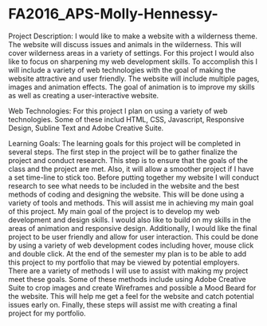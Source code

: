 # FA2016_APS-Molly-Hennessy-
Project Description: I would like to make a website with a wilderness theme. The website will discuss issues and animals in the wilderness. This will cover wilderness areas in a variety of settings. For this project I would also like to focus on sharpening my web development skills. To accomplish this I will include a variety of web technologies with the goal of making the website attractive and user friendly. The website will include multiple pages, images and animation effects. The goal of animation is to improve my skills as well as creating a user-interactive website.

Web Technologies: For this project I plan on using a variety of web technologies.  Some of these includ HTML, CSS, Javascript, Responsive Design, Subline Text and Adobe Creative Suite.

Learning Goals: The learning goals for this project will be completed in several steps. The first step in the project will be to gather finalize the project and conduct research. This step is to ensure that the goals of the class and the project are met. Also, it  will allow a smoother project if I have a set time-line to stick too. Before putting together my website I will conduct research to see what needs to be included in the website and the best methods of coding and designing the website. This will be done using a variety of tools and methods. This will assist me in achieving my main goal of this project. My main goal of the project is to develop my web development and design skills. I would also like to build on my skills in the areas of animation and responsive design. Additionally, I would like the final project to be user friendly and allow for user interaction. This could be done by using a variety of web development codes including hover, mouse click and double click. At the end of the semester my plan is to be able to add this project to my portfolio that may be viewed by potential employers. There are a variety of methods I will use to assist with making my project meet these goals. Some of these methods include using Adobe Creative Suite to crop images and create Wireframes and possible a Mood Beard for the website. This will help me get a feel for the website and catch potential issues early on. Finally, these steps will assist me with creating a final project for my portfolio.

